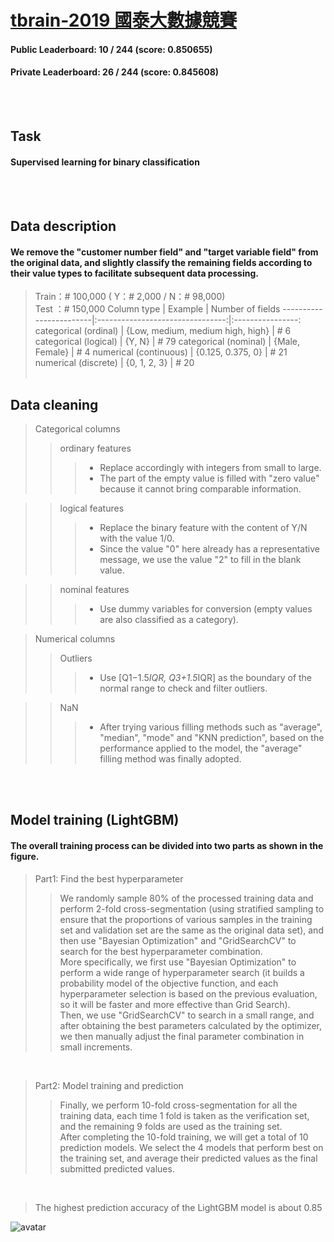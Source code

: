 # [tbrain-2019 國泰大數據競賽](https://tbrain.trendmicro.com.tw/Competitions/Details/7)
#### Public Leaderboard:  10 / 244 (score: 0.850655)  
#### Private Leaderboard: 26 / 244 (score: 0.845608)
<br><br>

## Task
#### Supervised learning for binary classification
<br><br>

## Data description
#### We remove the "customer number field" and "target variable field" from the original data, and slightly classify the remaining fields according to their value types to facilitate subsequent data processing.

> Train：# 100,000 ( Y：# 2,000 / N：# 98,000)  
> Test ：# 150,000
      Column type       |             Example              | Number of fields
------------------------|:--------------------------------:|:----------------:
 categorical (ordinal)  | {Low, medium, medium high, high} |        #  6
 categorical (logical)  | {Y, N}                           |        # 79
 categorical (nominal)  | {Male, Female}                   |        #  4
 numerical (continuous) | {0.125, 0.375, 0}                |        # 21
 numerical (discrete)   | {0, 1, 2, 3}                     |        # 20
<br><br>

## Data cleaning
> Categorical columns
>> ordinary features  
>>> * Replace accordingly with integers from small to large.  
>>> * The part of the empty value is filled with "zero value" because it cannot bring comparable information.  

>> logical features  
>>> * Replace the binary feature with the content of Y/N with the value 1/0.  
>>> * Since the value "0" here already has a representative message, we use the value "2" to fill in the blank value.  

>> nominal features  
>>> * Use dummy variables for conversion (empty values are also classified as a category).  

> Numerical columns  
>> Outliers  
>>> * Use [Q1−1.5*IQR, Q3+1.5*IQR] as the boundary of the normal range to check and filter outliers.  

>> NaN  
>>> * After trying various filling methods such as "average", "median", "mode" and "KNN prediction", based on the performance applied to the model, the "average" filling method was finally adopted.  

<br><br>

## Model training (LightGBM)
#### The overall training process can be divided into two parts as shown in the figure.
> Part1: Find the best hyperparameter  
>> We randomly sample 80% of the processed training data and perform 2-fold cross-segmentation (using stratified sampling to ensure that the proportions of various samples in the training set and validation set are the same as the original data set), and then use "Bayesian Optimization" and "GridSearchCV" to search for the best hyperparameter combination.  
>> More specifically, we first use "Bayesian Optimization" to perform a wide range of hyperparameter search (it builds a probability model of the objective function, and each hyperparameter selection is based on the previous evaluation, so it will be faster and more effective than Grid Search).  
>> Then, we use "GridSearchCV" to search in a small range, and after obtaining the best parameters calculated by the optimizer, we then manually adjust the final parameter combination in small increments.  
<br>

> Part2: Model training and prediction  
>> Finally, we perform 10-fold cross-segmentation for all the training data, each time 1 fold is taken as the verification set, and the remaining 9 folds are used as the training set.<br>
>> After completing the 10-fold training, we will get a total of 10 prediction models. We select the 4 models that perform best on the training set, and average their predicted values as the final submitted predicted values.  
<br>

> The highest prediction accuracy of the LightGBM model is about 0.85  

![avatar](C:\Users\doggy\Desktop\履歷範本\tbrain-LightGBM.png)

